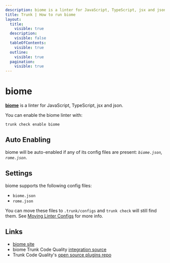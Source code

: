 ```yaml
---
description: biome is a linter for JavaScript, TypeScript, jsx and json
title: Trunk | How to run biome
layout:
  title:
    visible: true
  description:
    visible: false
  tableOfContents:
    visible: true
  outline:
    visible: true
  pagination:
    visible: true
---
```


# biome

[**biome**](https://biomejs.dev/) is a linter for JavaScript, TypeScript, jsx and json.

You can enable the biome linter with:

```shell
trunk check enable biome
```

## Auto Enabling

biome will be auto-enabled if any of its config files are present: *`biome.json`, `rome.json`*.

## Settings

biome supports the following config files:
* `biome.json`
* `rome.json`

You can move these files to `.trunk/configs` and `trunk check` will still find them. See [Moving Linter Configs](..#moving-linter-configs) for more info.




## Links

- [biome site](https://biomejs.dev/)
- biome Trunk Code Quality [integration source](https://github.com/trunk-io/plugins/tree/main/linters/biome)
- Trunk Code Quality's [open source plugins repo](https://github.com/trunk-io/plugins/tree/main)
